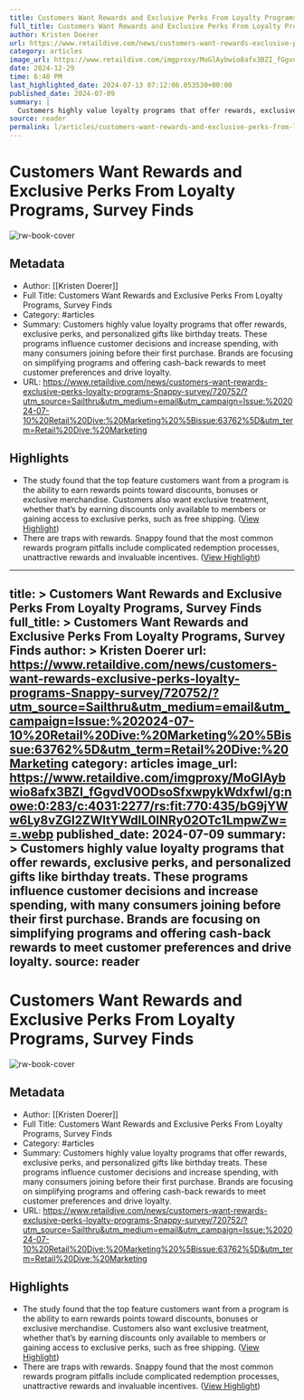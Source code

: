 ```yaml
---
title: Customers Want Rewards and Exclusive Perks From Loyalty Programs, Survey Finds
full_title: Customers Want Rewards and Exclusive Perks From Loyalty Programs, Survey Finds
author: Kristen Doerer
url: https://www.retaildive.com/news/customers-want-rewards-exclusive-perks-loyalty-programs-Snappy-survey/720752/?utm_source=Sailthru&utm_medium=email&utm_campaign=Issue:%202024-07-10%20Retail%20Dive:%20Marketing%20%5Bissue:63762%5D&utm_term=Retail%20Dive:%20Marketing
category: articles
image_url: https://www.retaildive.com/imgproxy/MoGlAybwio8afx3BZI_fGgvdV0ODsoSfxwpykWdxfwI/g:nowe:0:283/c:4031:2277/rs:fit:770:435/bG9jYWw6Ly8vZGl2ZWltYWdlL0lNRy02OTc1LmpwZw==.webp
date: 2024-12-29
time: 6:40 PM
last_highlighted_date: 2024-07-13 07:12:06.053530+00:00
published_date: 2024-07-09
summary: |
  Customers highly value loyalty programs that offer rewards, exclusive perks, and personalized gifts like birthday treats. These programs influence customer decisions and increase spending, with many consumers joining before their first purchase. Brands are focusing on simplifying programs and offering cash-back rewards to meet customer preferences and drive loyalty.
source: reader
permalink: l/articles/customers-want-rewards-and-exclusive-perks-from-loyalty-programs-survey-finds
---
```

# Customers Want Rewards and Exclusive Perks From Loyalty Programs, Survey Finds

![rw-book-cover](https://www.retaildive.com/imgproxy/MoGlAybwio8afx3BZI_fGgvdV0ODsoSfxwpykWdxfwI/g:nowe:0:283/c:4031:2277/rs:fit:770:435/bG9jYWw6Ly8vZGl2ZWltYWdlL0lNRy02OTc1LmpwZw==.webp)

## Metadata
- Author: [[Kristen Doerer]]
- Full Title: Customers Want Rewards and Exclusive Perks From Loyalty Programs, Survey Finds
- Category: #articles
- Summary: Customers highly value loyalty programs that offer rewards, exclusive perks, and personalized gifts like birthday treats. These programs influence customer decisions and increase spending, with many consumers joining before their first purchase. Brands are focusing on simplifying programs and offering cash-back rewards to meet customer preferences and drive loyalty.
- URL: https://www.retaildive.com/news/customers-want-rewards-exclusive-perks-loyalty-programs-Snappy-survey/720752/?utm_source=Sailthru&utm_medium=email&utm_campaign=Issue:%202024-07-10%20Retail%20Dive:%20Marketing%20%5Bissue:63762%5D&utm_term=Retail%20Dive:%20Marketing

## Highlights
- The study found that the top feature customers want from a program is the ability to earn rewards points toward discounts, bonuses or exclusive merchandise. Customers also want exclusive treatment, whether that’s by earning discounts only available to members or gaining access to exclusive perks, such as free shipping. ([View Highlight](https://read.readwise.io/read/01j2newp2tvvt3q1yweveettq2))
- There are traps with rewards. Snappy found that the most common rewards program pitfalls include complicated redemption processes, unattractive rewards and invaluable incentives. ([View Highlight](https://read.readwise.io/read/01j2neyggkrs4nsddjpj49vcpk))


---
title: >
  Customers Want Rewards and Exclusive Perks From Loyalty Programs, Survey Finds
full_title: >
  Customers Want Rewards and Exclusive Perks From Loyalty Programs, Survey Finds
author: >
  Kristen Doerer
url: https://www.retaildive.com/news/customers-want-rewards-exclusive-perks-loyalty-programs-Snappy-survey/720752/?utm_source=Sailthru&utm_medium=email&utm_campaign=Issue:%202024-07-10%20Retail%20Dive:%20Marketing%20%5Bissue:63762%5D&utm_term=Retail%20Dive:%20Marketing
category: articles
image_url: https://www.retaildive.com/imgproxy/MoGlAybwio8afx3BZI_fGgvdV0ODsoSfxwpykWdxfwI/g:nowe:0:283/c:4031:2277/rs:fit:770:435/bG9jYWw6Ly8vZGl2ZWltYWdlL0lNRy02OTc1LmpwZw==.webp
published_date: 2024-07-09
summary: >
  Customers highly value loyalty programs that offer rewards, exclusive perks, and personalized gifts like birthday treats. These programs influence customer decisions and increase spending, with many consumers joining before their first purchase. Brands are focusing on simplifying programs and offering cash-back rewards to meet customer preferences and drive loyalty.
source: reader
---
# Customers Want Rewards and Exclusive Perks From Loyalty Programs, Survey Finds

![rw-book-cover](https://www.retaildive.com/imgproxy/MoGlAybwio8afx3BZI_fGgvdV0ODsoSfxwpykWdxfwI/g:nowe:0:283/c:4031:2277/rs:fit:770:435/bG9jYWw6Ly8vZGl2ZWltYWdlL0lNRy02OTc1LmpwZw==.webp)

## Metadata
- Author: [[Kristen Doerer]]
- Full Title: Customers Want Rewards and Exclusive Perks From Loyalty Programs, Survey Finds
- Category: #articles
- Summary: Customers highly value loyalty programs that offer rewards, exclusive perks, and personalized gifts like birthday treats. These programs influence customer decisions and increase spending, with many consumers joining before their first purchase. Brands are focusing on simplifying programs and offering cash-back rewards to meet customer preferences and drive loyalty.
- URL: https://www.retaildive.com/news/customers-want-rewards-exclusive-perks-loyalty-programs-Snappy-survey/720752/?utm_source=Sailthru&utm_medium=email&utm_campaign=Issue:%202024-07-10%20Retail%20Dive:%20Marketing%20%5Bissue:63762%5D&utm_term=Retail%20Dive:%20Marketing

## Highlights
- The study found that the top feature customers want from a program is the ability to earn rewards points toward discounts, bonuses or exclusive merchandise. Customers also want exclusive treatment, whether that’s by earning discounts only available to members or gaining access to exclusive perks, such as free shipping. ([View Highlight](https://read.readwise.io/read/01j2newp2tvvt3q1yweveettq2))
- There are traps with rewards. Snappy found that the most common rewards program pitfalls include complicated redemption processes, unattractive rewards and invaluable incentives. ([View Highlight](https://read.readwise.io/read/01j2neyggkrs4nsddjpj49vcpk))


